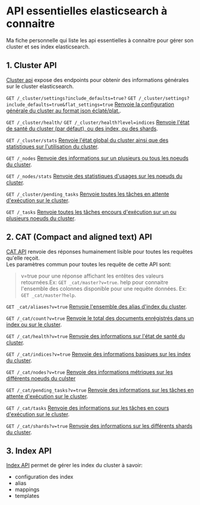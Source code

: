 # API essentielles elasticsearch à connaitre

Ma fiche personnelle qui liste les api essentielles à connaitre pour gérer son cluster et ses index elasticsearch.  

## 1. Cluster API
[Cluster api](https://www.elastic.co/guide/en/elasticsearch/reference/current/cluster.html) expose des endpoints pour obtenir des informations générales sur le cluster elasticsearch.

 ` GET /_cluster/settings?include_defaults=true? `
 `GET /_cluster/settings?include_defaults=true&flat_settings=true`
 [Renvoie la configuration générale du cluster au format json éclaté/plat.](https://www.elastic.co/guide/en/elasticsearch/reference/current/cluster-get-settings.html).
 
 `GET /_cluster/health/`
 `GET /_cluster/health?level=indices`
 [Renvoie l'état de santé du cluster (par défaut), ou des index, ou des shards](https://www.elastic.co/guide/en/elasticsearch/reference/current/cluster-health.html).
 
 `GET /_cluster/stats`
 [Renvoie l'état global du cluster ainsi que des statistiques sur l'utilisation du cluster](https://www.elastic.co/guide/en/elasticsearch/reference/current/cluster-stats.html).
 
 `GET /_nodes`
 [Renvoie des informations sur un plusieurs ou tous les noeuds du cluster](https://www.elastic.co/guide/en/elasticsearch/reference/current/cluster-nodes-info.html).
 
 `GET /_nodes/stats`
 [Renvoie des statistiques d'usages sur les noeuds du cluster](https://www.elastic.co/guide/en/elasticsearch/reference/current/cluster-nodes-stats.html).
 
 `GET /_cluster/pending_tasks`
 [Renvoie toutes les tâches en attente d'exécution sur le cluster](https://www.elastic.co/guide/en/elasticsearch/reference/current/cluster-pending.html).
 
 `GET /_tasks`
 [Renvoie toutes les tâches encours d'exécution sur un ou plusieurs noeuds du cluster](https://www.elastic.co/guide/en/elasticsearch/reference/current/tasks.html).
  
## 2. CAT (Compact and aligned text) API
[CAT API](https://www.elastic.co/guide/en/elasticsearch/reference/current/cat.html#cat) renvoie des réponses humainement lisible pour toutes les requêtes qu'elle reçoit.  
Les paramètres commun pour toutes les requête de cette API sont:
>v=true pour une réponse affichant les entêtes des valeurs retournées.Ex: `GET _cat/master?v=true`.
>help pour connaitre l'ensemble des colonnes disponible pour une requête données. Ex: `GET _cat/master?help`.

`GET _cat/aliases?v=true`
[Renvoie l'ensemble des alias d'index du cluster](https://www.elastic.co/guide/en/elasticsearch/reference/current/cat-alias.html).

`GET /_cat/count?v=true`
[Renvoie le total des documents enrégistrés dans un index ou sur le cluster](https://www.elastic.co/guide/en/elasticsearch/reference/current/cat-count.html).

`GET /_cat/health?v=true`
[Renvoie des informations sur l'état de santé du cluster](https://www.elastic.co/guide/en/elasticsearch/reference/current/cat-health.html).

`GET /_cat/indices?v=true`
[Renvoie des informations basiques sur les index du cluster](https://www.elastic.co/guide/en/elasticsearch/reference/current/cat-indices.html).

`GET /_cat/nodes?v=true`
[Renvoie des informations métriques sur les différents noeuds du culster](https://www.elastic.co/guide/en/elasticsearch/reference/current/cat-nodes.html)

`GET /_cat/pending_tasks?v=true`
[Renvoie des informations sur les tâches en attente d'exécution sur le cluster](https://www.elastic.co/guide/en/elasticsearch/reference/current/cat-pending-tasks.html).

`GET /_cat/tasks`
[Renvoie des informations sur les tâches en cours d'exécution sur le cluster](https://www.elastic.co/guide/en/elasticsearch/reference/current/cat-tasks.html).

`GET /_cat/shards?v=true`
[Renvoie des informations sur les différents shards du cluster](https://www.elastic.co/guide/en/elasticsearch/reference/current/cat-shards.html).

## 3. Index API
[Index API](https://www.elastic.co/guide/en/elasticsearch/reference/current/indices.html) permet de gérer les index du cluster à savoir:
* configuration des index
* alias
* mappings
* templates


